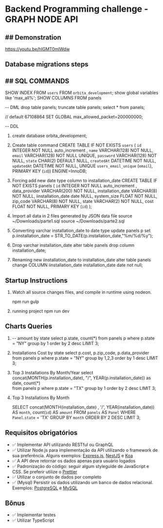# Backend Programming challenge - GRAPH NODE API

## ## Demonstration

https://youtu.be/hIGMT0mIWdw

## Database migrations steps

## ## SQL COMMANDS

SHOW INDEX FROM `users` FROM `orbita_development`;
show global variables like 'max_all%';
SHOW COLUMNS FROM panels

-- DML
drop table panels;
truncate table panels;
select \* from panels;

// default 67108864
SET GLOBAL max_allowed_packet=200000000;

-- DDL

1. create database orbita_development;

2. Create table command
   CREATE TABLE IF NOT EXISTS `users` (
   `id` INTEGER NOT NULL auto_increment ,
   `name` VARCHAR(128) NOT NULL,
   `email` VARCHAR(128) NOT NULL UNIQUE,
   `password` VARCHAR(128) NOT NULL,
   `state` CHAR(2) DEFAULT NULL,
   `createdAt` DATETIME NOT NULL,
   `updatedAt` DATETIME NOT NULL, UNIQUE `users_email_unique` (`email`),
   PRIMARY KEY (`id`)) ENGINE=InnoDB;

3. Forcing add new date type column to installation_date
   CREATE TABLE IF NOT EXISTS panels (
   `id` INTEGER NOT NULL auto_increment ,
   data_provider VARCHAR(200) NOT NULL,
   installation_date VARCHAR(8) NOT NULL,
   iinstallation_date date NULL,
   system_size FLOAT NOT NULL,
   zip_code VARCHAR(8) NOT NULL,
   state VARCHAR(2) NOT NULL,
   cost FLOAT NOT NULL,
   PRIMARY KEY (`id`)
   );

4. Import all data in 2 files generated by JSON data file
   source ~/Downloads/parte1.sql
   source ~/Downloads/parte2.sql

5. Converting varchar installation_date to date type
   update panels p set p.iinstallation_date = STR_TO_DATE(p.installation_date,"%m/%d/%y");

6. Drop varchar installation_date
   alter table panels drop column installation_date;

7. Renaming new iinstallation_date to installation_date
   alter table panels change COLUMN iinstallation_date installation_date date not null;

## Startup Instructions

1. Watch all source changes files, and compile in runtime using nodeon.

   npm run gulp

2. running project
   npm run dev

## Charts Queries

1.  -- amount by state
    select p.state, count(\*)
    from panels p
    where p.state = "NY"
    group by 1
    order by 2 desc
    LIMIT 3;

2.  Installations Cost by state
    select p.cost, p.zip_code, p.data_provider
    from panels p
    where p.state = "NY"
    group by 1,2,3
    order by 1 desc
    LIMIT 3;

3.  Top 3 Installations By Month/Year
    select concat(MONTH(p.installation_date), "/", YEAR(p.installation_date)) as date, count(\*)  
    from panels p where p.state = "TX"
    group by 1
    order by 2 desc
    LIMIT 3;

4.  Top 3 Installations By Month

    SELECT concat(MONTH(installation_date) , '/', YEAR(installation_date)) AS `month`, count(`id`) AS `amount`
    FROM `panels` AS `Panel`
    WHERE `Panel`.`state` = 'TX'
    GROUP BY `month`
    ORDER BY 2 DESC 
    LIMIT 3;

## Requisitos obrigatórios

- ✅ Implementar API utilizando RESTful ou GraphQL
- ✅ Utilizar Node.js para implementação da API utilizando o framework de sua preferência. Alguns exemplos: [Express.js](https://expressjs.com/), [NestJS](https://nestjs.com) e [Koa](https://koajs.com)
- ✅ A API deve retornar os dados apenas para usuário logados
- ✅ Padronização do código: seguir algum styleguide de JavaScript e CSS. Se preferir utilize o [Prettier](https://prettier.io/)
- ✅ Utilizar o conjunto de dados por completo
- ✅ (Mysql) Persistir os dados utilizando um banco de dados relacional. Exemplos: [PostgreSQL](https://www.postgresql.org) e [MySQL](https://www.mysql.com)

## Bônus

- ✅ Implementar testes
- ✅ Utilizar TypeScript
